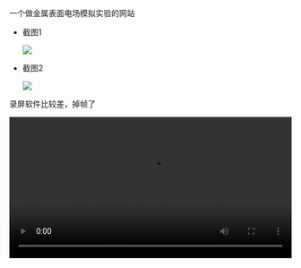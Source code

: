 一个做金属表面电场模拟实验的网站

- 截图1

  <img src='https://cdn.jsdelivr.net/gh/litstronger/pic@master/project/metal-surface-simulation/1.webp'>



- 截图2

  <img src='https://cdn.jsdelivr.net/gh/litstronger/pic@master/project/metal-surface-simulation/2.webp'>



录屏软件比较差，掉帧了

<div>
<video width=100% controls>
  <source src='https://cdn.jsdelivr.net/gh/litstronger/pic@master/project/metal-surface-simulation/3.mp4' type='video/mp4'> 
  <source src='https://cdn.jsdelivr.net/gh/litstronger/pic@master/project/metal-surface-simulation/3.Ogg' type='video/ogg'> 
  <source src='https://cdn.jsdelivr.net/gh/litstronger/pic@master/project/metal-surface-simulation/3.webm' type='video/webm'>
</video>    
</div>